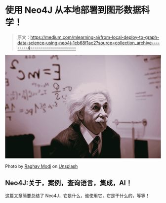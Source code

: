 # 使用 Neo4J 从本地部署到图形数据科学！

> 原文：<https://medium.com/mlearning-ai/from-local-deploy-to-graph-data-science-using-neo4j-1cb68f1ac2?source=collection_archive---------4----------------------->

![](img/3291942f6cf42ee4020cadefc1a580a4.png)

Photo by [Raghav Modi](https://unsplash.com/@raghavmodi?utm_source=medium&utm_medium=referral) on [Unsplash](https://unsplash.com?utm_source=medium&utm_medium=referral)

## Neo4J:关于，案例，查询语言，集成，AI！

这篇文章简要总结了 Neo4J，它是什么，谁使用它，它是干什么的，等等！